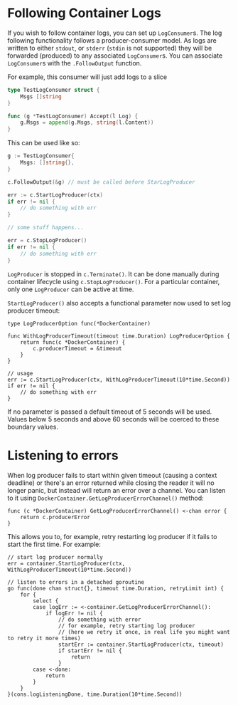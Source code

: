 # Following Container Logs

If you wish to follow container logs, you can set up `LogConsumer`s.  The log
following functionality follows a producer-consumer model. As logs are written to either `stdout`,
or `stderr` (`stdin` is not supported) they will be forwarded (produced) to any
associated `LogConsumer`s.  You can associate `LogConsumer`s with the
`.FollowOutput` function.

For example, this consumer will just add logs to a slice

```go
type TestLogConsumer struct {
	Msgs []string
}

func (g *TestLogConsumer) Accept(l Log) {
	g.Msgs = append(g.Msgs, string(l.Content))
}
```
This can be used like so:
```go
g := TestLogConsumer{
	Msgs: []string{},
}

c.FollowOutput(&g) // must be called before StarLogProducer

err := c.StartLogProducer(ctx)
if err != nil {
	// do something with err
}

// some stuff happens...

err = c.StopLogProducer()
if err != nil {
	// do something with err
}
```

`LogProducer` is stopped in `c.Terminate()`. It can be done manually during container lifecycle
using `c.StopLogProducer()`. For a particular container, only one `LogProducer` can be active at time.

`StartLogProducer()` also accepts a functional parameter now used to set log producer timeout:
```golang
type LogProducerOption func(*DockerContainer)

func WithLogProducerTimeout(timeout time.Duration) LogProducerOption {
	return func(c *DockerContainer) {
		c.producerTimeout = &timeout
	}
}

// usage
err := c.StartLogProducer(ctx, WithLogProducerTimeout(10*time.Second))
if err != nil {
	// do something with err
}
```

If no parameter is passed a default timeout of 5 seconds will be used. Values below 5 seconds and above 60 seconds will
be coerced to these boundary values.

# Listening to errors

When log producer fails to start within given timeout (causing a context deadline) or there's an error returned while closing the reader it will no longer panic, but instead will return an error over a channel. You can listen to it using `DockerContainer.GetLogProducerErrorChannel()` method:
```golang
func (c *DockerContainer) GetLogProducerErrorChannel() <-chan error {
	return c.producerError
}
```

This allows you to, for example, retry restarting log producer if it fails to start the first time. For example:

```golang
// start log producer normally
err = container.StartLogProducer(ctx, WithLogProducerTimeout(10*time.Second))

// listen to errors in a detached goroutine
go func(done chan struct{}, timeout time.Duration, retryLimit int) {
	for {
		select {
		case logErr := <-container.GetLogProducerErrorChannel():
			if logErr != nil {
				// do something with error
				// for example, retry starting log producer 
				// (here we retry it once, in real life you might want to retry it more times)
				startErr := container.StartLogProducer(ctx, timeout)
				if startErr != nil {
					return 
				}
		case <-done:
			return
		}
	}
}(cons.logListeningDone, time.Duration(10*time.Second))
```